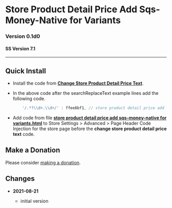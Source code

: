 # Store Product Detail Price Add Sqs-Money-Native for Variants

### Version 0.1d0

#### SS Version 7.1

---

## Quick Install

* Install the code from
  **[Change Store Product Detail Price Text](https://github.com/tomsWebConsulting/twcsl/tree/main/Change%20Store%20Product%20Detail%20Price%20Text#change-store-product-detail-price-text)**.
  
* In the above code after the searchReplaceText example lines add the following
  code.
  ```javascript
      '/.*?\\d+.\\d+/' : ffee6bf1, // store product detail price add sqs-money-native for variants
    ```
    
* Add code from file
  **[store product detail price add sqs-money-native for variants.html](store%20product%20detail%20price%20add%20sqs-money-native%20for%20variants.html#L1)**
  to Store Settings > Advanced > Page Header Code Injection for the store page
  before the **change store product detail price text** code.
  
## Make a Donation

Please consider [making a donation](https://github.com/tomsWebConsulting/twcsl#make-a-donation).

## Changes

<!-- * **2021-08-15**
  
  * added kill upon user action
  * bumped version to 0.2d0
  -->
* **2021-08-21**
  
  * initial version
